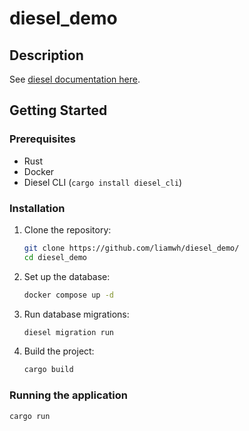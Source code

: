 # diesel_demo

## Description

See [diesel documentation here](https://diesel.rs/guides/getting-started).

## Getting Started

### Prerequisites

- Rust
- Docker
- Diesel CLI (`cargo install diesel_cli`)

### Installation

1. Clone the repository:

   ```bash
   git clone https://github.com/liamwh/diesel_demo/
   cd diesel_demo
   ```

2. Set up the database:

   ```bash
   docker compose up -d
   ```

3. Run database migrations:

   ```bash
   diesel migration run
   ```

4. Build the project:

   ```bash
   cargo build
   ```

### Running the application

```bash
cargo run
```
